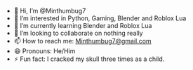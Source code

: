 - 👋 Hi, I’m @Minthumbug7
- 👀 I’m interested in Python, Gaming, Blender and Roblox Lua
- 🌱 I’m currently learning Blender and Roblox Lua
- 💞️ I’m looking to collaborate on nothing really
- 📫 How to reach me: Minthumbug7@gmail.com
- 😄 Pronouns: He/Him
- ⚡ Fun fact: I cracked my skull three times as a child.

<!---
Minthumbug7/Minthumbug7 is a ✨ special ✨ repository because its `README.md` (this file) appears on your GitHub profile.
You can click the Preview link to take a look at your changes.
--->

